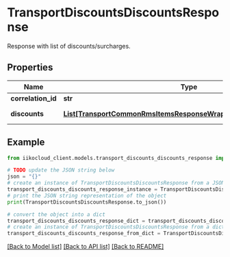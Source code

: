 # TransportDiscountsDiscountsResponse

Response with list of discounts/surcharges.

## Properties

Name | Type | Description | Notes
------------ | ------------- | ------------- | -------------
**correlation_id** | **str** | Operation ID. | 
**discounts** | [**List[TransportCommonRmsItemsResponseWrapperDiscountCardTypeInfo]**](TransportCommonRmsItemsResponseWrapperDiscountCardTypeInfo.md) | List of discounts/surcharges. | 

## Example

```python
from iikocloud_client.models.transport_discounts_discounts_response import TransportDiscountsDiscountsResponse

# TODO update the JSON string below
json = "{}"
# create an instance of TransportDiscountsDiscountsResponse from a JSON string
transport_discounts_discounts_response_instance = TransportDiscountsDiscountsResponse.from_json(json)
# print the JSON string representation of the object
print(TransportDiscountsDiscountsResponse.to_json())

# convert the object into a dict
transport_discounts_discounts_response_dict = transport_discounts_discounts_response_instance.to_dict()
# create an instance of TransportDiscountsDiscountsResponse from a dict
transport_discounts_discounts_response_from_dict = TransportDiscountsDiscountsResponse.from_dict(transport_discounts_discounts_response_dict)
```
[[Back to Model list]](../README.md#documentation-for-models) [[Back to API list]](../README.md#documentation-for-api-endpoints) [[Back to README]](../README.md)


